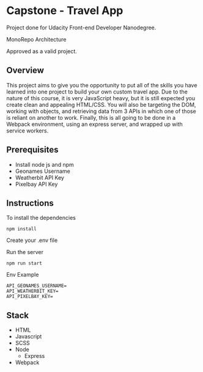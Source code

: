 # Capstone - Travel App

Project done for Udacity Front-end Developer Nanodegree. 

MonoRepo Architecture

Approved as a valid project.

## Overview
This project aims to give you the opportunity to put all of the skills you have learned into one project to build your own custom travel app. Due to the nature of this course, it is very JavaScript heavy, but it is still expected you create clean and appealing HTML/CSS. You will also be targeting the DOM, working with objects, and retrieving data from 3 APIs in which one of those is reliant on another to work. Finally, this is all going to be done in a Webpack environment, using an express server, and wrapped up with service workers.

## Prerequisites

- Install node js and npm
- Geonames Username
- Weatherbit API Key
- Pixelbay API Key

## Instructions
To install the dependencies
```
npm install
```

Create your .env file 

Run the server
```
npm run start
```

Env Example
```
API_GEONAMES_USERNAME=
API_WEATHERBIT_KEY=
API_PIXELBAY_KEY=
```

## Stack
* HTML
* Javascript
* SCSS
* Node
    * Express
* Webpack
